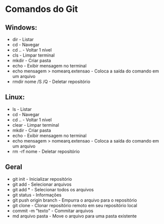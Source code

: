 # Comandos do Git

## Windows: 
 - dir - Listar
 - cd - Navegar
 - cd .. - Voltar 1 nível
 - cls - Limpar terminal 
 - mkdir - Criar pasta
 - echo - Exibir mensagem no terminal
 - echo mensagem > nomearq.extensao - Coloca a saída do comando em um arquivo
 - rmdir nome /S /Q - Deletar repositório

## Linux: 
 - ls - Listar
 - cd - Navegar
 - cd .. - Voltar 1 nível
 - clear - Limpar terminal
 - mkdir - Criar pasta
 - echo - Exibir mensagem no terminal
 - echo mensagem > nomearq.extensao - Coloca a saída do comando em um arquivo
 - rm -rf nome - Deletar repositório

## Geral
 - git init - Inicializar repositório
 - git add - Selecionar arquivos
 - git add * - Selecionar todos os arquivos
 - git status - Informações
 - git push origin branch - Empurra o arquivo para o repositório
 - git clone - Clonar repositório remoto em seu repositório local
 - commit -m "texto" - Commitar arquivos
 - md arquivo pasta - Move o arquivo para uma pasta existente